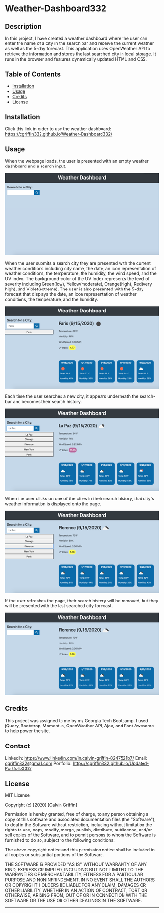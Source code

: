 # Weather-Dashboard332

## Description

In this project, I have created a weather dashboard where the user can enter the name of a city in the search bar and receive the current weather as well as the 5-day forecast. This application uses OpenWeather API to retrieve the information and stores the last searched city in local storage. It runs in the browser and features dynamically updated HTML and CSS.

## Table of Contents

- [Installation](#installation)
- [Usage](#usage)
- [Credits](#credits)
- [License](#license)

## Installation

Click this link in order to use the weather dashboard:
https://cgriffin332.github.io/Weather-Dashboard332/

## Usage

When the webpage loads, the user is presented with an empty weather dashboard and a search input.

![Image of First Use](./images/1.png)

When the user submits a search city they are presented with the current weather conditions including city name, the date, an icon representation of weather conditions, the temperature, the humidity, the wind speed, and the UV index. The background-color of the UV Index represents the level of severity including Green(low), Yellow(moderate), Orange(high), Red(very high), and Violet(extreme). The user is also presented with the 5-day forecast that displays the date, an icon representation of weather conditions, the temperature, and the humidity.

![Image of First Search](./images/2.png)

Each time the user searches a new city, it appears underneath the search-bar and becomes their search history.

![Image of Five Searches](./images/3.png)

When the user clicks on one of the cities in their search history, that city's weather information is displayed onto the page.

![Image of Clicked City](./images/4.png)

If the user refreshes the page, their search history will be removed, but they will be presented with the last searched city forecast.

![Image of Last Search](./images/5.png)

## Credits

This project was assigned to me by my Georgia Tech Bootcamp. I used jQuery, Bootstrap, Moment.js, OpenWeather API, Ajax, and Font Awesome to help power the site.

## Contact
LinkedIn: https://www.linkedin.com/in/calvin-griffin-8247521b7/
Email: cgriffin332@gmail.com
Portfolio: https://cgriffin332.github.io/Updated-Portfolio332/

## License

MIT License

Copyright (c) [2020] [Calvin Griffin]

Permission is hereby granted, free of charge, to any person obtaining a copy
of this software and associated documentation files (the "Software"), to deal
in the Software without restriction, including without limitation the rights
to use, copy, modify, merge, publish, distribute, sublicense, and/or sell
copies of the Software, and to permit persons to whom the Software is
furnished to do so, subject to the following conditions:

The above copyright notice and this permission notice shall be included in all
copies or substantial portions of the Software.

THE SOFTWARE IS PROVIDED "AS IS", WITHOUT WARRANTY OF ANY KIND, EXPRESS OR
IMPLIED, INCLUDING BUT NOT LIMITED TO THE WARRANTIES OF MERCHANTABILITY,
FITNESS FOR A PARTICULAR PURPOSE AND NONINFRINGEMENT. IN NO EVENT SHALL THE
AUTHORS OR COPYRIGHT HOLDERS BE LIABLE FOR ANY CLAIM, DAMAGES OR OTHER
LIABILITY, WHETHER IN AN ACTION OF CONTRACT, TORT OR OTHERWISE, ARISING FROM,
OUT OF OR IN CONNECTION WITH THE SOFTWARE OR THE USE OR OTHER DEALINGS IN THE
SOFTWARE.

---
